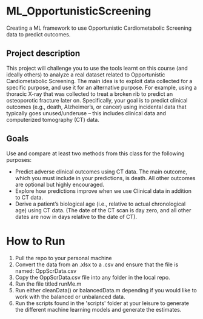 # ML_OpportunisticScreening
Creating a ML framework to use Opportunistic Cardiometabolic Screening data to predict outcomes.

## Project description
This project will challenge you to use the tools learnt on this course (and ideally others) to analyze a real dataset related to Opportunistic Cardiometabolic Screening. The main idea is to exploit data collected for a specific purpose, and use it for an alternative purpose. For example, using a thoracic X-ray that was collected to treat a broken rib to predict an osteoporotic fracture later on. Specifically, your goal is to predict clinical outcomes (e.g., death, Alzheimer’s, or cancer) using incidental data that typically goes unused/underuse – this includes clinical data and computerized tomography (CT) data.

## Goals
Use and compare at least two methods from this class for the following purposes:
- Predict adverse clinical outcomes using CT data. The main outcome, which you must include in your predictions, is death. All other outcomes are optional but highly encouraged.
- Explore how predictions improve when we use Clinical data in addition to CT data.
- Derive a patient’s biological age (i.e., relative to actual chronological age) using CT data. (The date of the CT scan is day zero, and all other dates are now in days relative to the date of CT).

# How to Run
1. Pull the repo to your personal machine
2. Convert the data from an .xlsx to a .csv and ensure that the file is named: OppScrData.csv
3. Copy the OppScrData.csv file into any folder in the local repo.
4. Run the file titled runMe.m
5. Run either cleanData() or balancedData.m depending if you would like to work with the balanced or unbalanced data.
6. Run the scripts found in the 'scripts' folder at your leisure to generate the different machine learning models and generate the estimates.
